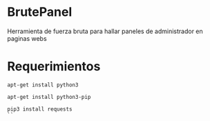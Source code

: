 # BrutePanel
Herramienta de fuerza bruta para hallar paneles de administrador en paginas webs
# Requerimientos
```
apt-get install python3
```
```
apt-get install python3-pip
```
```
pip3 install requests
``
